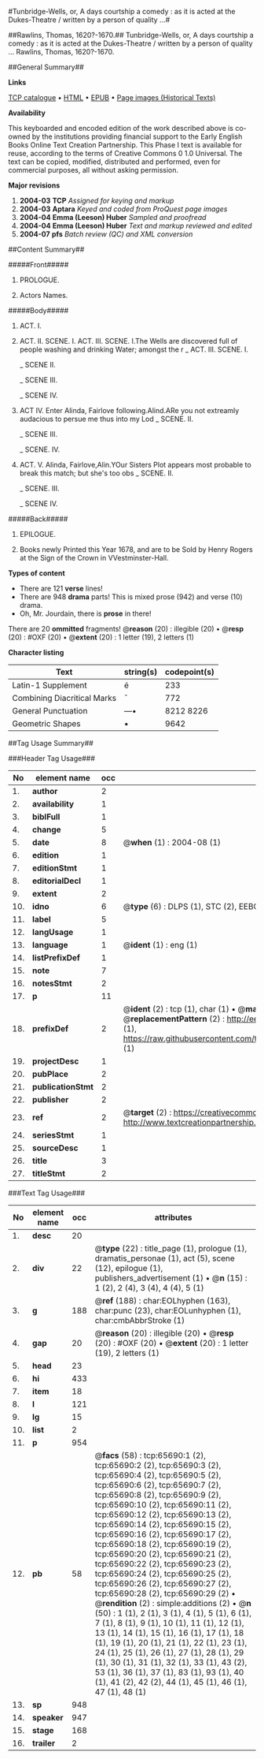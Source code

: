 #Tunbridge-Wells, or, A days courtship a comedy : as it is acted at the Dukes-Theatre / written by a person of quality ...#

##Rawlins, Thomas, 1620?-1670.##
Tunbridge-Wells, or, A days courtship a comedy : as it is acted at the Dukes-Theatre / written by a person of quality ...
Rawlins, Thomas, 1620?-1670.

##General Summary##

**Links**

[TCP catalogue](http://www.ota.ox.ac.uk/tcp/)  • 
[HTML](http://tei.it.ox.ac.uk/tcp/Texts-HTML/free/A58/A58142.html)  • 
[EPUB](http://tei.it.ox.ac.uk/tcp/Texts-EPUB/free/A58/A58142.epub) • 
[Page images (Historical Texts)](https://data.historicaltexts.jisc.ac.uk/view?pubId=eebo-12682581e&pageId=eebo-12682581e-65690-1)

**Availability**

This keyboarded and encoded edition of the
	       work described above is co-owned by the institutions
	       providing financial support to the Early English Books
	       Online Text Creation Partnership. This Phase I text is
	       available for reuse, according to the terms of Creative
	       Commons 0 1.0 Universal. The text can be copied,
	       modified, distributed and performed, even for
	       commercial purposes, all without asking permission.

**Major revisions**

1. __2004-03__ __TCP__ *Assigned for keying and markup*
1. __2004-03__ __Aptara__ *Keyed and coded from ProQuest page images*
1. __2004-04__ __Emma (Leeson) Huber__ *Sampled and proofread*
1. __2004-04__ __Emma (Leeson) Huber__ *Text and markup reviewed and edited*
1. __2004-07__ __pfs__ *Batch review (QC) and XML conversion*

##Content Summary##

#####Front#####

1. PROLOGUE.

1. Actors Names.

#####Body#####

1. ACT. I.

1. ACT. II. SCENE. I.
ACT. III. SCENE. I.The Wells are discovered full of people washing and drinking Water;
amongst the r
    _ ACT. III. SCENE. I.

    _ SCENE II.

    _ SCENE III.

    _ SCENE IV.

1. ACT IV.
Enter Alinda, Fairlove following.Alind.ARe you not extreamly audacious to persue me thus into
my Lod
    _ SCENE. II.

    _ SCENE III.

    _ SCENE. IV.

1. ACT. V.
Alinda, Fairlove,Alin.YOur Sisters Plot appears most probable to break this
match; but she's too obs
    _ SCENE. II.

    _ SCENE. III.

    _ SCENE IV.

#####Back#####

1. EPILOGUE.

1. Books newly Printed this Year 1678, and are
to be Sold by Henry Rogers at the Sign of
the Crown in VVestminster-Hall.

**Types of content**

  * There are 121 **verse** lines!
  * There are 948 **drama** parts! This is mixed prose (942) and verse (10) drama.
  * Oh, Mr. Jourdain, there is **prose** in there!

There are 20 **ommitted** fragments! 
 @__reason__ (20) : illegible (20)  •  @__resp__ (20) : #OXF (20)  •  @__extent__ (20) : 1 letter (19), 2 letters (1)

**Character listing**


|Text|string(s)|codepoint(s)|
|---|---|---|
|Latin-1 Supplement|é|233|
|Combining             Diacritical Marks|̄|772|
|General Punctuation|—•|8212 8226|
|Geometric Shapes|▪|9642|

##Tag Usage Summary##

###Header Tag Usage###

|No|element name|occ|attributes|
|---|---|---|---|
|1.|__author__|2||
|2.|__availability__|1||
|3.|__biblFull__|1||
|4.|__change__|5||
|5.|__date__|8| @__when__ (1) : 2004-08 (1)|
|6.|__edition__|1||
|7.|__editionStmt__|1||
|8.|__editorialDecl__|1||
|9.|__extent__|2||
|10.|__idno__|6| @__type__ (6) : DLPS (1), STC (2), EEBO-CITATION (1), OCLC (1), VID (1)|
|11.|__label__|5||
|12.|__langUsage__|1||
|13.|__language__|1| @__ident__ (1) : eng (1)|
|14.|__listPrefixDef__|1||
|15.|__note__|7||
|16.|__notesStmt__|2||
|17.|__p__|11||
|18.|__prefixDef__|2| @__ident__ (2) : tcp (1), char (1)  •  @__matchPattern__ (2) : ([0-9\-]+):([0-9IVX]+) (1), (.+) (1)  •  @__replacementPattern__ (2) : http://eebo.chadwyck.com/downloadtiff?vid=$1&page=$2 (1), https://raw.githubusercontent.com/textcreationpartnership/Texts/master/tcpchars.xml#$1 (1)|
|19.|__projectDesc__|1||
|20.|__pubPlace__|2||
|21.|__publicationStmt__|2||
|22.|__publisher__|2||
|23.|__ref__|2| @__target__ (2) : https://creativecommons.org/publicdomain/zero/1.0/ (1), http://www.textcreationpartnership.org/docs/. (1)|
|24.|__seriesStmt__|1||
|25.|__sourceDesc__|1||
|26.|__title__|3||
|27.|__titleStmt__|2||


###Text Tag Usage###

|No|element name|occ|attributes|
|---|---|---|---|
|1.|__desc__|20||
|2.|__div__|22| @__type__ (22) : title_page (1), prologue (1), dramatis_personae (1), act (5), scene (12), epilogue (1), publishers_advertisement (1)  •  @__n__ (15) : 1 (2), 2 (4), 3 (4), 4 (4), 5 (1)|
|3.|__g__|188| @__ref__ (188) : char:EOLhyphen (163), char:punc (23), char:EOLunhyphen (1), char:cmbAbbrStroke (1)|
|4.|__gap__|20| @__reason__ (20) : illegible (20)  •  @__resp__ (20) : #OXF (20)  •  @__extent__ (20) : 1 letter (19), 2 letters (1)|
|5.|__head__|23||
|6.|__hi__|433||
|7.|__item__|18||
|8.|__l__|121||
|9.|__lg__|15||
|10.|__list__|2||
|11.|__p__|954||
|12.|__pb__|58| @__facs__ (58) : tcp:65690:1 (2), tcp:65690:2 (2), tcp:65690:3 (2), tcp:65690:4 (2), tcp:65690:5 (2), tcp:65690:6 (2), tcp:65690:7 (2), tcp:65690:8 (2), tcp:65690:9 (2), tcp:65690:10 (2), tcp:65690:11 (2), tcp:65690:12 (2), tcp:65690:13 (2), tcp:65690:14 (2), tcp:65690:15 (2), tcp:65690:16 (2), tcp:65690:17 (2), tcp:65690:18 (2), tcp:65690:19 (2), tcp:65690:20 (2), tcp:65690:21 (2), tcp:65690:22 (2), tcp:65690:23 (2), tcp:65690:24 (2), tcp:65690:25 (2), tcp:65690:26 (2), tcp:65690:27 (2), tcp:65690:28 (2), tcp:65690:29 (2)  •  @__rendition__ (2) : simple:additions (2)  •  @__n__ (50) : 1 (1), 2 (1), 3 (1), 4 (1), 5 (1), 6 (1), 7 (1), 8 (1), 9 (1), 10 (1), 11 (1), 12 (1), 13 (1), 14 (1), 15 (1), 16 (1), 17 (1), 18 (1), 19 (1), 20 (1), 21 (1), 22 (1), 23 (1), 24 (1), 25 (1), 26 (1), 27 (1), 28 (1), 29 (1), 30 (1), 31 (1), 32 (1), 33 (1), 43 (2), 53 (1), 36 (1), 37 (1), 83 (1), 93 (1), 40 (1), 41 (2), 42 (2), 44 (1), 45 (1), 46 (1), 47 (1), 48 (1)|
|13.|__sp__|948||
|14.|__speaker__|947||
|15.|__stage__|168||
|16.|__trailer__|2||
